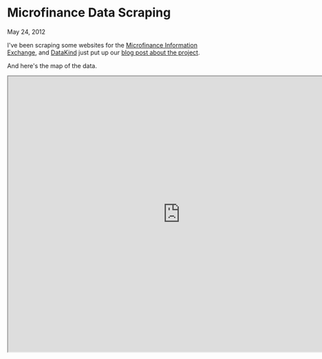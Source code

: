 Microfinance Data Scraping
====
May 24, 2012

I've been scraping some websites for the [Microfinance Information Exchange](http://themix.org),
and [DataKind](http://datakind.org) just put up our
[blog post about the project](http://datakind.org/2012/05/642/).

And here's the map of the data.

<iframe src="http://southafrica.mixmarket.org/" width="800" height="640"></iframe>
